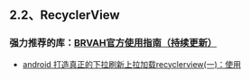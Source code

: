 ## 2.2、RecyclerView

### 强力推荐的库：[**BRVAH官方使用指南（持续更新）**](http://www.jianshu.com/p/b343fcff51b0)

- [android 打造真正的下拉刷新上拉加载recyclerview(一)：使用](http://blog.csdn.net/anyfive/article/details/53020321)